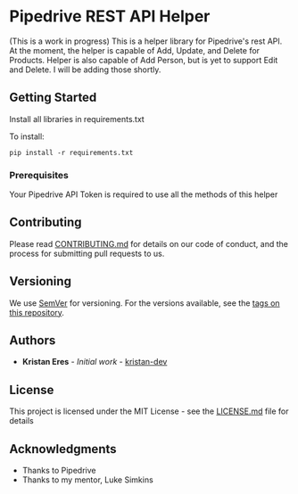 # Pipedrive REST API Helper

(This is a work in progress)
This is a helper library for Pipedrive's rest API. At the moment, the helper is capable of Add, Update, and Delete for Products. Helper is also capable of Add Person, but is yet to support Edit and Delete. I will be adding those shortly.

## Getting Started

Install all libraries in requirements.txt

To install:
```
pip install -r requirements.txt
```

### Prerequisites

Your Pipedrive API Token is required to use all the methods of this helper

## Contributing

Please read [CONTRIBUTING.md](https://gist.github.com/PurpleBooth/b24679402957c63ec426) for details on our code of conduct, and the process for submitting pull requests to us.

## Versioning

We use [SemVer](http://semver.org/) for versioning. For the versions available, see the [tags on this repository](https://github.com/your/project/tags). 

## Authors

* **Kristan Eres** - *Initial work* - [kristan-dev](https://github.com/kristan-dev)

## License

This project is licensed under the MIT License - see the [LICENSE.md](LICENSE.md) file for details

## Acknowledgments

* Thanks to Pipedrive
* Thanks to my mentor, Luke Simkins
